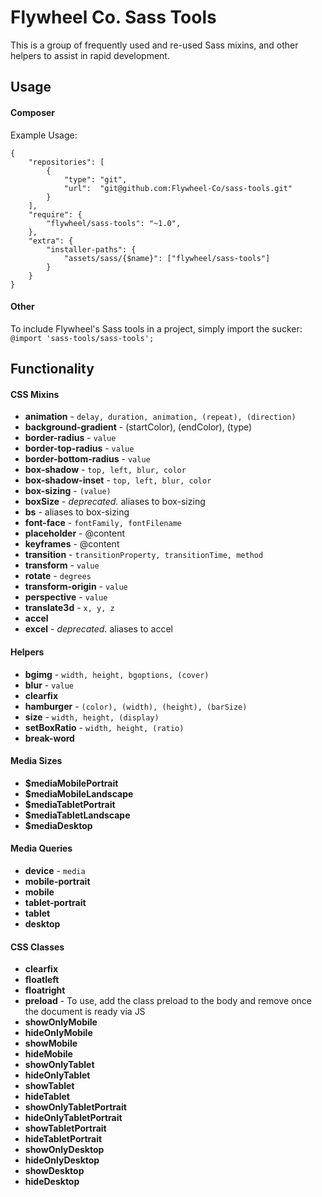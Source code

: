 # Flywheel Co. Sass Tools

This is a group of frequently used and re-used Sass mixins, and other helpers to assist in rapid development.

## Usage

#### Composer

Example Usage:

    {
        "repositories": [
            {
                "type": "git",
                "url":  "git@github.com:Flywheel-Co/sass-tools.git"
            }
        ],
        "require": {
            "flywheel/sass-tools": "~1.0",
        },
        "extra": {
            "installer-paths": {
                "assets/sass/{$name}": ["flywheel/sass-tools"]
            }
        }
    }



#### Other

To include Flywheel's Sass tools in a project, simply import the sucker:
`@import 'sass-tools/sass-tools';`

## Functionality

#### CSS Mixins

* **animation** - `delay, duration, animation, (repeat), (direction)`
* **background-gradient** - (startColor), (endColor), (type)
* **border-radius** - `value`
 * **border-top-radius** - `value`
 * **border-bottom-radius** - `value`
* **box-shadow** - `top, left, blur, color`
 * **box-shadow-inset** - `top, left, blur, color`
* **box-sizing** - `(value)`
 * **boxSize** - _deprecated._ aliases to box-sizing
 * **bs** - aliases to box-sizing
* **font-face** - `fontFamily, fontFilename`
* **placeholder** - @content
* **keyframes** - @content
* **transition** - `transitionProperty, transitionTime, method`
* **transform** - `value`
 * **rotate** - `degrees`
 * **transform-origin** - `value`
 * **perspective** - `value`
 * **translate3d** - `x, y, z`
 * **accel**
 * **excel** - _deprecated._ aliases to accel

#### Helpers

* **bgimg** - `width, height, bgoptions, (cover)`
* **blur** - `value`
* **clearfix**
* **hamburger** - `(color), (width), (height), (barSize)`
* **size** - `width, height, (display)`
* **setBoxRatio** - `width, height, (ratio)`
* **break-word**

#### Media Sizes

* **$mediaMobilePortrait**
* **$mediaMobileLandscape**
* **$mediaTabletPortrait**
* **$mediaTabletLandscape**
* **$mediaDesktop**

#### Media Queries

* **device** - `media`
* **mobile-portrait**
* **mobile**
* **tablet-portrait**
* **tablet**
* **desktop**

#### CSS Classes

* **clearfix**
* **floatleft**
* **floatright**
* **preload** - To use, add the class preload to the body and remove once the document is ready via JS
* **showOnlyMobile**
* **hideOnlyMobile**
* **showMobile**
* **hideMobile**
* **showOnlyTablet**
* **hideOnlyTablet**
* **showTablet**
* **hideTablet**
* **showOnlyTabletPortrait**
* **hideOnlyTabletPortrait**
* **showTabletPortrait**
* **hideTabletPortrait**
* **showOnlyDesktop**
* **hideOnlyDesktop**
* **showDesktop**
* **hideDesktop**
